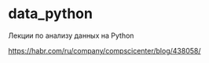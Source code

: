 # data_python

Лекции по анализу данных на Python

https://habr.com/ru/company/compscicenter/blog/438058/

